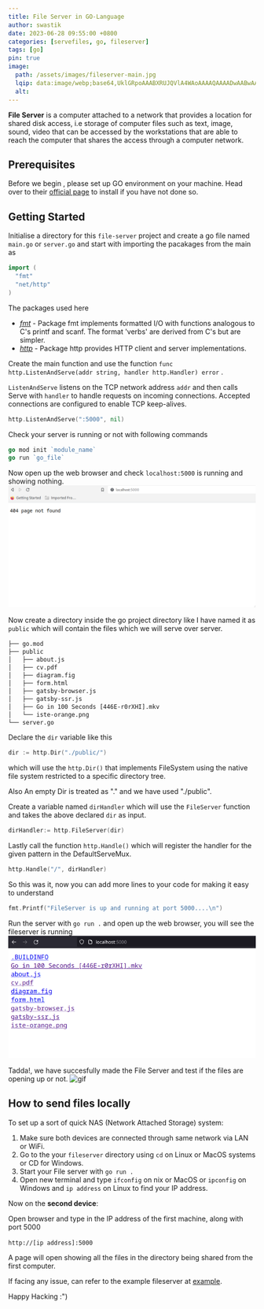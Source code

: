 ```yaml
---
title: File Server in GO-Language
author: swastik
date: 2023-06-28 09:55:00 +0800
categories: [servefiles, go, fileserver]
tags: [go]  
pin: true
image:
  path: /assets/images/fileserver-main.jpg
  lqip: data:image/webp;base64,UklGRpoAAABXRUJQVlA4WAoAAAAQAAAADwAABwAAQUxQSDIAAAARL0AmbZurmr57yyIiqE8oiG0bejIYEQTgqiDA9vqnsUSI6H+oAERp2HZ65qP/VIAWAFZQOCBCAAAA8AEAnQEqEAAIAAVAfCWkAALp8sF8rgRgAP7o9FDvMCkMde9PK7euH5M1m6VWoDXf2FkP3BqV0ZYbO6NA/VFIAAAA
  alt: 
---
```

**File Server** is a computer attached to a network that provides a location for shared disk access, i.e storage of computer files such as text, image, sound, video that can be accessed by the workstations that are able to reach the computer that shares the access through a computer network.

## Prerequisites
Before we begin , please set up GO environment on your machine. Head over to their [official page](https://go.dev/doc/install) to install if you have not done so.
## Getting Started
Initialise a directory for this `file-server` project and create a go file named `main.go` or `server.go`
and start with importing the pacakages from the main as
```go
import (
  "fmt"
  "net/http"
)
```
The packages used here
* *[fmt](https://pkg.go.dev/fmt)* -
Package fmt implements formatted I/O with functions analogous to C's printf and scanf. The format 'verbs' are derived from C's but are simpler. 
* *[http](https://pkg.go.dev/net/http)* - Package http provides HTTP client and server implementations. 

Create the main function and use the function `func http.ListenAndServe(addr string, handler http.Handler) error` .

`ListenAndServe` listens on the TCP network address `addr` and then calls Serve with `handler` to handle requests on incoming connections. Accepted connections are configured to enable TCP keep-alives.

```go
http.ListenAndServe(":5000", nil)
```
Check your server is running or not with following commands
```go
go mod init `module_name`
go run `go_file`
```
Now open up the web browser and check `localhost:5000` is running and showing nothing.
![404pagenotfound-image](/assets/images/404-fileserver.png)

Now create a directory inside the go project directory like I have named it as `public` which will contain the files which we will serve over server.
```console
├── go.mod
├── public
│   ├── about.js
│   ├── cv.pdf
│   ├── diagram.fig
│   ├── form.html
│   ├── gatsby-browser.js
│   ├── gatsby-ssr.js
│   ├── Go in 100 Seconds [446E-r0rXHI].mkv
│   └── iste-orange.png
└── server.go
```

Declare the `dir` variable like this
```go
dir := http.Dir("./public/")
```
which will use the `http.Dir()` that implements FileSystem using the native file system restricted to a specific directory tree.

Also An empty Dir is treated as "." and we have used "./public".

Create a variable named `dirHandler` which will use the `FileServer` function and takes the above declared `dir` as input.

```go
dirHandler:= http.FileServer(dir)
```
Lastly call the function `http.Handle()` which will register the handler for the given pattern in the DefaultServeMux.
```go
http.Handle("/", dirHandler)
```

So this was it, now you can add more lines to your code for making it easy to understand
```go
fmt.Printf("FileServer is up and running at port 5000....\n")
```
Run the server with `go run .` and open up the web browser, you will see the fileserver is running
![fileserver-running-image](/assets/images/fileserver-running.png)

Tadda!, we have succesfully made the File Server and test if the files are opening up or not.
![gif](/assets/gifs/test.gif)


## How to send files locally

To set up a sort of quick NAS (Network Attached Storage) system:
1. Make sure both devices are connected through same network via LAN or WiFi.
2. Go to the your `fileserver` directory using `cd` on Linux or MacOS systems or CD for Windows.
3. Start your File server with `go run .`
4. Open new terminal and type `ifconfig` on nix or MacOS or `ipconfig` on Windows and `ip address` on Linux to find your IP address.

Now on the **second device**:

Open browser and type in the IP address of the first machine, along with port 5000

`http://[ip address]:5000`

A page will open showing all the files in the directory being shared from the first computer.

If facing any issue, can refer to the example fileserver at [example](https://github.com/swastkk/go_microservices/tree/master/fileserver).

Happy Hacking :")
